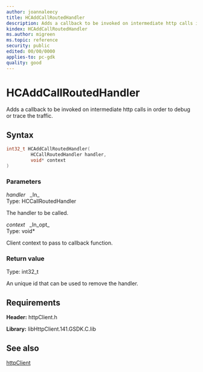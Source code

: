 ```yaml
---
author: joannaleecy
title: HCAddCallRoutedHandler
description: Adds a callback to be invoked on intermediate http calls in order to debug or trace the traffic.
kindex: HCAddCallRoutedHandler
ms.author: migreen
ms.topic: reference
security: public
edited: 00/00/0000
applies-to: pc-gdk
quality: good
---
```


# HCAddCallRoutedHandler  

Adds a callback to be invoked on intermediate http calls in order to debug or trace the traffic.  

## Syntax  
  
```cpp
int32_t HCAddCallRoutedHandler(  
         HCCallRoutedHandler handler,  
         void* context  
)  
```  
  
### Parameters  
  
*handler* &nbsp;&nbsp;\_In\_  
Type: HCCallRoutedHandler  
  
The handler to be called.  
  
*context* &nbsp;&nbsp;\_In\_opt\_  
Type: void*  
  
Client context to pass to callback function.  
  
  
### Return value  
Type: int32_t
  
An unique id that can be used to remove the handler.
  
## Requirements  
  
**Header:** httpClient.h
  
**Library:** libHttpClient.141.GSDK.C.lib
  
## See also  
[httpClient](../httpclient_members.md)  
  
  